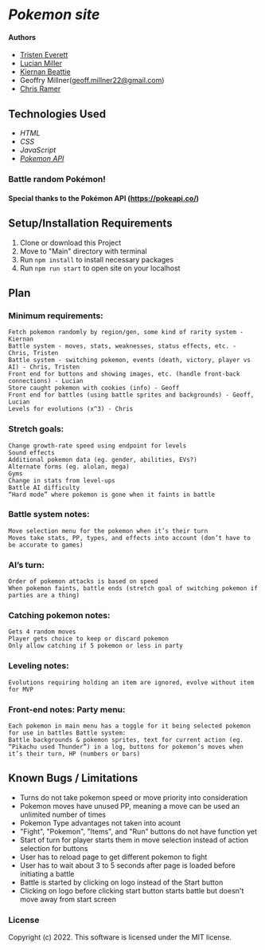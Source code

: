 # *Pokemon site*

#### Authors

* [Tristen Everett](https://github.com/TJEverett)
* [Lucian Miller](https://github.com/lucianmiller)
* [Kiernan Beattie](https://github.com/kiernan2)
* Geoffry Millner(geoff.millner22@gmail.com)
* [Chris Ramer](https://github.com/ChrisRamer)

## Technologies Used

* _HTML_
* _CSS_
* _JavaScript_
* _[Pokemon API](https://pokeapi.co/)_

### Battle random Pokémon!

#### Special thanks to the Pokémon API (https://pokeapi.co/)

## Setup/Installation Requirements

1) Clone or download this Project
2) Move to "Main" directory with terminal
3) Run `npm install` to install necessary packages
4) Run `npm run start` to open site on your localhost

## Plan

### Minimum requirements:

```Generate random pokemon from API (use region, store as array) - Lucian, Tristen
Fetch pokemon randomly by region/gen, some kind of rarity system - Kiernan
Battle system - moves, stats, weaknesses, status effects, etc. - Chris, Tristen
Battle system - switching pokemon, events (death, victory, player vs AI) - Chris, Tristen
Front end for buttons and showing images, etc. (handle front-back connections) - Lucian
Store caught pokemon with cookies (info) - Geoff
Front end for battles (using battle sprites and backgrounds) - Geoff, Lucian
Levels for evolutions (x^3) - Chris
```

### Stretch goals:

```Held items
Change growth-rate speed using endpoint for levels
Sound effects
Additional pokemon data (eg. gender, abilities, EVs?)
Alternate forms (eg. alolan, mega)
Gyms
Change in stats from level-ups
Battle AI difficulty
“Hard mode” where pokemon is gone when it faints in battle
```

### Battle system notes:

```Player selects a pokemon to take into battle (select 1 from party)
Move selection menu for the pokemon when it’s their turn
Moves take stats, PP, types, and effects into account (don’t have to be accurate to games)
```

### AI’s turn:

```Draws random move for its pokemon (pokemon & level is also selected at random; have level be within reason to player’s level)
Order of pokemon attacks is based on speed
When pokemon faints, battle ends (stretch goal of switching pokemon if parties are a thing)
```

### Catching pokemon notes:

```Get random pokemon (no battle for it) and starts at level 5
Gets 4 random moves
Player gets choice to keep or discard pokemon
Only allow catching if 5 pokemon or less in party
```

### Leveling notes:

```AI and player pokemon stats are +1 to base stats for each level
Evolutions requiring holding an item are ignored, evolve without item for MVP
```

### Front-end notes: Party menu:

```Select current pokemon from party of 6, opens a page that shows details on selected pokemon, has button for discarding the pokemon Party menu:
Each pokemon in main menu has a toggle for it being selected pokemon for use in battles Battle system:
Battle backgrounds & pokemon sprites, text for current action (eg. “Pikachu used Thunder”) in a log, buttons for pokemon’s moves when it’s their turn, HP (numbers or bars)
```

## Known Bugs / Limitations

* Turns do not take pokemon speed or move priority into consideration
* Pokemon moves have unused PP, meaning a move can be used an unlimited number of times
* Pokemon Type advantages not taken into acount
* "Fight", "Pokemon", "Items", and "Run" buttons do not have function yet
* Start of turn for player starts them in move selection instead of action selection for buttons
* User has to reload page to get different pokemon to fight
* User has to wait about 3 to 5 seconds after page is loaded before initiating a battle
* Battle is started by clicking on logo instead of the Start button
* Clicking on logo before clicking start button starts battle but doesn't move away from start screen

### License

Copyright (c) 2022. This software is licensed under the MIT license.